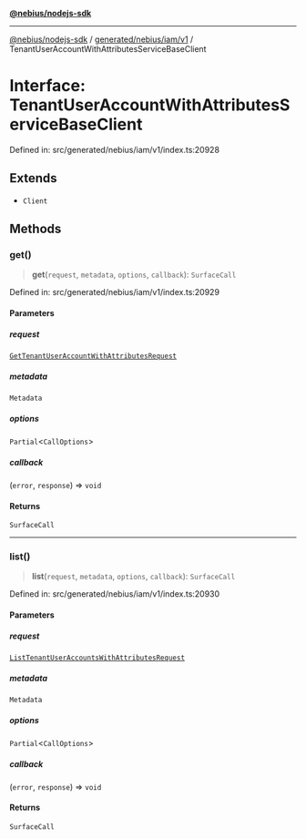 [**@nebius/nodejs-sdk**](../../../../../README.md)

***

[@nebius/nodejs-sdk](../../../../../README.md) / [generated/nebius/iam/v1](../README.md) / TenantUserAccountWithAttributesServiceBaseClient

# Interface: TenantUserAccountWithAttributesServiceBaseClient

Defined in: src/generated/nebius/iam/v1/index.ts:20928

## Extends

- `Client`

## Methods

### get()

> **get**(`request`, `metadata`, `options`, `callback`): `SurfaceCall`

Defined in: src/generated/nebius/iam/v1/index.ts:20929

#### Parameters

##### request

[`GetTenantUserAccountWithAttributesRequest`](GetTenantUserAccountWithAttributesRequest.md)

##### metadata

`Metadata`

##### options

`Partial`\<`CallOptions`\>

##### callback

(`error`, `response`) => `void`

#### Returns

`SurfaceCall`

***

### list()

> **list**(`request`, `metadata`, `options`, `callback`): `SurfaceCall`

Defined in: src/generated/nebius/iam/v1/index.ts:20930

#### Parameters

##### request

[`ListTenantUserAccountsWithAttributesRequest`](ListTenantUserAccountsWithAttributesRequest.md)

##### metadata

`Metadata`

##### options

`Partial`\<`CallOptions`\>

##### callback

(`error`, `response`) => `void`

#### Returns

`SurfaceCall`
